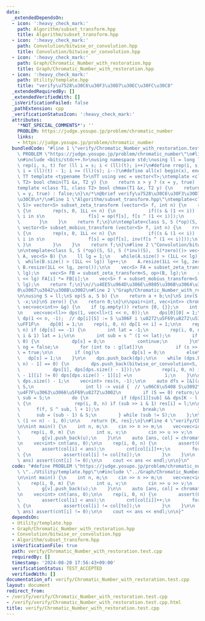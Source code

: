 ```yaml
---
data:
  _extendedDependsOn:
  - icon: ':heavy_check_mark:'
    path: Algorithm/subset_transform.hpp
    title: Algorithm/subset_transform.hpp
  - icon: ':heavy_check_mark:'
    path: Convolution/bitwise_or_convolution.hpp
    title: Convolution/bitwise_or_convolution.hpp
  - icon: ':heavy_check_mark:'
    path: Graph/Chromatic_Number_with_restoration.hpp
    title: Graph/Chromatic_Number_with_restoration.hpp
  - icon: ':heavy_check_mark:'
    path: Utility/template.hpp
    title: "verify\u7528\u30C6\u30F3\u30D7\u30EC\u30FC\u30C8"
  _extendedRequiredBy: []
  _extendedVerifiedWith: []
  _isVerificationFailed: false
  _pathExtension: cpp
  _verificationStatusIcon: ':heavy_check_mark:'
  attributes:
    '*NOT_SPECIAL_COMMENTS*': ''
    PROBLEM: https://judge.yosupo.jp/problem/chromatic_number
    links:
    - https://judge.yosupo.jp/problem/chromatic_number
  bundledCode: "#line 1 \"verify/Chromatic_Number_with_restoration.test.cpp\"\n#define\
    \ PROBLEM \"https://judge.yosupo.jp/problem/chromatic_number\"\n#line 1 \"Utility/template.hpp\"\
    \n#include <bits/stdc++.h>\nusing namespace std;\nusing ll = long long;\n#define\
    \ rep(i, s, t) for (ll i = s; i < (ll)(t); i++)\n#define rrep(i, s, t) for (ll\
    \ i = (ll)(t) - 1; i >= (ll)(s); i--)\n#define all(x) begin(x), end(x)\n\n#define\
    \ TT template <typename T>\nTT using vec = vector<T>;\ntemplate <class T1, class\
    \ T2> bool chmin(T1 &x, T2 y) {\n    return x > y ? (x = y, true) : false;\n}\n\
    template <class T1, class T2> bool chmax(T1 &x, T2 y) {\n    return x < y ? (x\
    \ = y, true) : false;\n}\n/*\n@brief verify\u7528\u30C6\u30F3\u30D7\u30EC\u30FC\
    \u30C8\n*/\n#line 1 \"Algorithm/subset_transform.hpp\"\ntemplate<class S, S (*op)(S,\
    \ S)> vector<S> subset_zeta_transform (vector<S> f, int n) {\n    rep(i, 0, n)\
    \ {\n        rep(s, 0, 1LL << n) {\n            if((s & (1 << i)) != 0) { // if\
    \ i in s\n                f[s] = op(f[s], f[s ^ (1 << i)]);\n            }\n \
    \       }\n    }\n    return f;\n}\n\ntemplate<class S, S (*op)(S, S), S (*inv)(S)>\
    \ vector<S> subset_mobius_transform (vector<S> f, int n) {\n    rrep(i, 0, n)\
    \ {\n        rep(s, 0, 1LL << n) {\n            if((s & (1 << i)) != 0) { // if\
    \ i in s\n                f[s] = op(f[s], inv(f[s ^ (1 << i)]));\n           \
    \ }\n        }\n    }\n    return f;\n}\n#line 2 \"Convolution/bitwise_or_convolution.hpp\"\
    \n\ntemplate<class S, S (*op)(S, S), S (*inv)(S),  S(*zero)()> vec<S> bitwise_or_convolution(vec<S>\
    \ A, vec<S> B) {\n    ll lg = 1;\n    while(A.size() > (1LL << lg)) lg++;\n  \
    \  while(B.size() > (1LL << lg)) lg++;\n    A.resize(1LL << lg, zero());\n   \
    \ B.resize(1LL << lg, zero());\n\n    vec<S> FA = subset_zeta_transform<S, op>(A,\
    \ lg);\n    vec<S> FB = subset_zeta_transform<S, op>(B, lg);\n    rep(i, 0, 1\
    \ << lg) FA[i] *= FB[i];\n    vec<S> f = subset_mobius_transform<S, op, inv>(FA,\
    \ lg);\n    return f;\n}\n//\u4EE5\u964D\u306E\u9805\u306B\u3064\u3044\u3066\u3001\
    0\u3067\u3042\u308B\u3002\n#line 2 \"Graph/Chromatic_Number_with_restoration.hpp\"\
    \n\nusing S = ll;\nS op(S a, S b) {\n    return a + b;\n}\nS inv(S x) {\n    return\
    \ -x;\n}\nS zero() {\n    return 0;\n}\n\npair<int, vec<int>> chromatic_number(const\
    \ vec<vec<int>> &g) {\n    if (g.empty()) return {0, {}};\n    int n = g.size();\n\
    \n    vec<vec<ll>> dps(1, vec<ll>(1 << n, 0));\n    dps[0][0] = 1;\n\n    vec<ll>\
    \ dp(1 << n, -1);  // dp[i][S] := S \u306F i \u8272\u5F69\u8272\u53EF\u80FD\u304B\
    \uFF1F\n    dp[0] = 1;\n    rep(i, 0, n) dp[1 << i] = 1;\n\n    rep(s, 0, 1 <<\
    \ n) if (dp[s] == -1) {\n        int lat = -1;\n        rep(i, 0, n) if (s >>\
    \ i & 1) lat = i;\n\n        int sub = s ^ (1 << lat);\n        if (dp[sub] ==\
    \ 0) {\n            dp[s] = 0;\n            continue;\n        }\n\n        bool\
    \ ng = false;\n        for (int to : g[lat])\n            if (s >> to & 1) ng\
    \ = true;\n\n        if (ng)\n            dp[s] = 0;\n        else\n         \
    \   dp[s] = 1;\n    }\n\n    dps.push_back(dp);\n\n    while (dps.back()[(1 <<\
    \ n) - 1] == 0) {\n        dps.push_back(bitwise_or_convolution<S, op, inv, zero>(\n\
    \            dps[1], dps[dps.size() - 1]));\n        rep(i, 0, n) if (dps[dps.size()\
    \ - 1][i] != 0) dps[dps.size() - 1][i] =\n            1;\n    }\n\n    int K =\
    \ dps.size() - 1;\n    vec<int> res(n, -1);\n\n    auto dfs = [&](auto f, int\
    \ S,\n                   int l) -> void {  // \u96C6\u5408 S\u3092\u3001 [l, K)\u3092\
    \u4F7F\u3063\u3066\u5F69\u8272\u3002\n        if (S == 0) return;\n        int\
    \ sub = S;\n        do {\n            if (dps[1][sub] && dps[K - l - 1][S ^ sub])\
    \ {\n                rep(i, 0, n) if (sub >> i & 1) res[i] = l;\n\n          \
    \      f(f, S ^ sub, l + 1);\n                break;\n            }\n\n      \
    \      sub = (sub - 1) & S;\n        } while (sub != S);\n    };\n\n    dfs(dfs,\
    \ (1 << n) - 1, 0);\n\n    return {K, res};\n}\n#line 4 \"verify/Chromatic_Number_with_restoration.test.cpp\"\
    \n\nint main() {\n    int n, m;\n    cin >> n >> m;\n    vec<vec<int>> g(n);\n\
    \    rep(i, 0, m) {\n        int u, v;\n        cin >> u >> v;\n        g[u].push_back(v);\n\
    \        g[v].push_back(u);\n    }\n\n    auto [ans, col] = chromatic_number(g);\n\
    \n    vec<int> cnt(ans, 0);\n\n    rep(i, 0, n) {\n        assert(0 <= col[i]);\n\
    \        assert(col[i] < ans);\n        cnt[col[i]]++;\n        for(int to : g[i])\
    \ {\n            assert(col[i] != col[to]);\n        }\n    }\n\n    rep(i, 0,\
    \ ans) assert(cnt[i] != 0);\n\n    cout << ans << endl;\n\n}\n"
  code: "#define PROBLEM \"https://judge.yosupo.jp/problem/chromatic_number\"\n#include\
    \ \"../Utility/template.hpp\"\n#include \"../Graph/Chromatic_Number_with_restoration.hpp\"\
    \n\nint main() {\n    int n, m;\n    cin >> n >> m;\n    vec<vec<int>> g(n);\n\
    \    rep(i, 0, m) {\n        int u, v;\n        cin >> u >> v;\n        g[u].push_back(v);\n\
    \        g[v].push_back(u);\n    }\n\n    auto [ans, col] = chromatic_number(g);\n\
    \n    vec<int> cnt(ans, 0);\n\n    rep(i, 0, n) {\n        assert(0 <= col[i]);\n\
    \        assert(col[i] < ans);\n        cnt[col[i]]++;\n        for(int to : g[i])\
    \ {\n            assert(col[i] != col[to]);\n        }\n    }\n\n    rep(i, 0,\
    \ ans) assert(cnt[i] != 0);\n\n    cout << ans << endl;\n\n}"
  dependsOn:
  - Utility/template.hpp
  - Graph/Chromatic_Number_with_restoration.hpp
  - Convolution/bitwise_or_convolution.hpp
  - Algorithm/subset_transform.hpp
  isVerificationFile: true
  path: verify/Chromatic_Number_with_restoration.test.cpp
  requiredBy: []
  timestamp: '2024-08-20 17:56:43+09:00'
  verificationStatus: TEST_ACCEPTED
  verifiedWith: []
documentation_of: verify/Chromatic_Number_with_restoration.test.cpp
layout: document
redirect_from:
- /verify/verify/Chromatic_Number_with_restoration.test.cpp
- /verify/verify/Chromatic_Number_with_restoration.test.cpp.html
title: verify/Chromatic_Number_with_restoration.test.cpp
---
```

